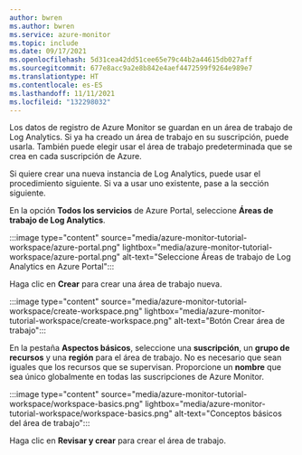 ```yaml
---
author: bwren
ms.author: bwren
ms.service: azure-monitor
ms.topic: include
ms.date: 09/17/2021
ms.openlocfilehash: 5d31cea42dd51cee65e79c44b2a44615db027aff
ms.sourcegitcommit: 677e8acc9a2e8b842e4aef4472599f9264e989e7
ms.translationtype: HT
ms.contentlocale: es-ES
ms.lasthandoff: 11/11/2021
ms.locfileid: "132298032"
---
```

Los datos de registro de Azure Monitor se guardan en un área de trabajo de Log Analytics. Si ya ha creado un área de trabajo en su suscripción, puede usarla. También puede elegir usar el área de trabajo predeterminada que se crea en cada suscripción de Azure. 

Si quiere crear una nueva instancia de Log Analytics, puede usar el procedimiento siguiente. Si va a usar uno existente, pase a la sección siguiente.

En la opción **Todos los servicios** de Azure Portal, seleccione **Áreas de trabajo de Log Analytics**.

:::image type="content" source="media/azure-monitor-tutorial-workspace/azure-portal.png" lightbox="media/azure-monitor-tutorial-workspace/azure-portal.png" alt-text="Seleccione Áreas de trabajo de Log Analytics en Azure Portal":::

Haga clic en **Crear** para crear una área de trabajo nueva.

:::image type="content" source="media/azure-monitor-tutorial-workspace/create-workspace.png" lightbox="media/azure-monitor-tutorial-workspace/create-workspace.png" alt-text="Botón Crear área de trabajo":::

En la pestaña **Aspectos básicos**, seleccione una **suscripción**, un **grupo de recursos** y una **región** para el área de trabajo. No es necesario que sean iguales que los recursos que se supervisan. Proporcione un **nombre** que sea único globalmente en todas las suscripciones de Azure Monitor.

:::image type="content" source="media/azure-monitor-tutorial-workspace/workspace-basics.png" lightbox="media/azure-monitor-tutorial-workspace/workspace-basics.png" alt-text="Conceptos básicos del área de trabajo":::


Haga clic en **Revisar y crear** para crear el área de trabajo.